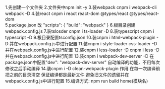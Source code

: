 1.先创建一个文件夹
2.文件夹中npm init -y
3.装webpack cnpm i webpack-cli webpack -D
4.装react cnpm i react react-dom @types/react @types/react-dom  
5.package.json 改 "scripts": { "build": "webpack" }
6.根目录创建webpack.config.js
7.装tslosder cnpm i ts-loader -D
8.装typescript   cnpm i typescript -D
9.根目录配置tsconfig.json
10.装cnpm i html-webpack-plugin -D 并在webpack.config.js中进行配置
11.装cnpm i style-loader css-loader -D 并在webpack.config.js中进行配置
12.装cnpm i less-loader -D   cnpm i less -D 并在webpack.config.js中进行配置
13.装cnpm i webpack-dev-server -D  在package.json中配置"dev": "webpack-dev-server"
   自动编译的功能，不用每次修改之后手动编译
14.装cnpm i -D clean-webpack-plugin 作用 在每一次编译前把之前的目录清空 保证编译都是最新文件 避免旧文件的遗留并在webpack.config.js中进行配置
15.编译方式: npm run build home(模块名)
